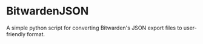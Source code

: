 # BitwardenJSON
A simple python script for converting Bitwarden's JSON export files to user-friendly format.
